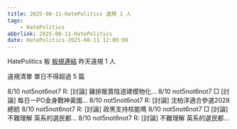 ```yaml
---
title: 2025-08-11-HatePolitics 違規 1 人
tags:
    - HatePolitics
abbrlink: 2025-08-11-HatePolitics
date: HatePolitics-2025-08-11 12:00:00
---
```

HatePolitics 板 [板規連結](https://www.ptt.cc/bbs/HatePolitics/M.1617115262.A.D60.html)
昨天違規 1 人
<!-- more -->

違規清單
單日不得超過 5 篇

8/10 not5not6not7 R: [討論] 雞排販賣陰道建模物化…
8/10 not5not6not7 □ [討論] 每日一PO金身戰神黃國…
8/10 not5not6not7 R: [討論] 沈柏洋適合參選2028總統
8/10 not5not6not7 R: [討論] 政黑支持核能嗎
8/10 not5not6not7 □ [討論] 不難理解 英系的選民都…
8/10 not5not6not7 R: [討論] 不難理解 英系的選民都…